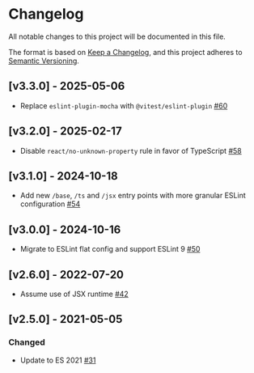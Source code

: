 # Changelog

All notable changes to this project will be documented in this file.

The format is based on [Keep a Changelog](https://keepachangelog.com/en/1.0.0/),
and this project adheres to [Semantic Versioning](https://semver.org/spec/v2.0.0.html).

## [v3.3.0] - 2025-05-06

- Replace `eslint-plugin-mocha` with `@vitest/eslint-plugin` [#60](https://github.com/hypothesis/frontend-toolkit/pull/60)

## [v3.2.0] - 2025-02-17

- Disable `react/no-unknown-property` rule in favor of TypeScript [#58](https://github.com/hypothesis/frontend-toolkit/pull/58)

## [v3.1.0] - 2024-10-18

- Add new `/base`, `/ts` and `/jsx` entry points with more granular ESLint configuration [#54](https://github.com/hypothesis/frontend-toolkit/pull/54)

## [v3.0.0] - 2024-10-16

- Migrate to ESLint flat config and support ESLint 9 [#50](https://github.com/hypothesis/frontend-toolkit/pull/50)

## [v2.6.0] - 2022-07-20

- Assume use of JSX runtime [#42](https://github.com/hypothesis/frontend-toolkit/pull/42)

## [v2.5.0] - 2021-05-05

### Changed

- Update to ES 2021 [#31](https://github.com/hypothesis/frontend-toolkit/pull/31)


